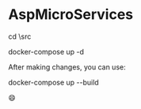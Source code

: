 # AspMicroServices

cd \src 

docker-compose up -d 

After making changes, you can use:

docker-compose up --build

:smile:
